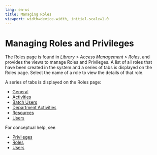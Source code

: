 ```yaml
---
lang: en-us
title: Managing Roles
viewport: width=device-width, initial-scale=1.0
---
```


# Managing Roles and Privileges

The Roles page is found in _Library > Access Management > Roles_, and provides the views to manage Roles and Privileges. A list of all roles that have been created in the system and a series of tabs is displayed on the Roles page. Select the name of a role to view the details of that role.

A series of tabs is displayed on the Roles page:

- [General](Role-General.md)
- [Activities](Role-Activities.md)
- [Batch Users](Role-Batch-Users.md)
- [Department Activities](Role-Department-Activities.md)
- [Resources](Role-Resources.md)
- [Users](Role-Users.md)

For conceptual help, see:

- [Privileges](../../../../../../administration/privileges.md)
- [Roles](../../../../../../administration/roles.md)
- [Users](../../../../../../administration/user-accounts.md)
